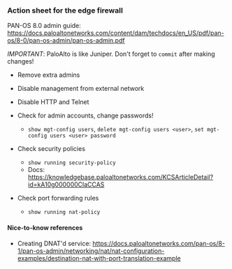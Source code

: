 ### Action sheet for the edge firewall
PAN-OS 8.0 admin guide: https://docs.paloaltonetworks.com/content/dam/techdocs/en_US/pdf/pan-os/8-0/pan-os-admin/pan-os-admin.pdf

*IMPORTANT*: PaloAlto is like Juniper. Don't forget to `commit` after making changes!

* Remove extra admins
* Disable management from external network
* Disable HTTP and Telnet

* Check for admin accounts, change passwords!
    * `show mgt-config users`, `delete mgt-config users <user>`, `set mgt-config users <user> password`
* Check security policies
    * `show running security-policy`
    * Docs: https://knowledgebase.paloaltonetworks.com/KCSArticleDetail?id=kA10g000000ClaCCAS
* Check port forwarding rules
    * `show running nat-policy`

#### Nice-to-know references

* Creating DNAT'd service: https://docs.paloaltonetworks.com/pan-os/8-1/pan-os-admin/networking/nat/nat-configuration-examples/destination-nat-with-port-translation-example
